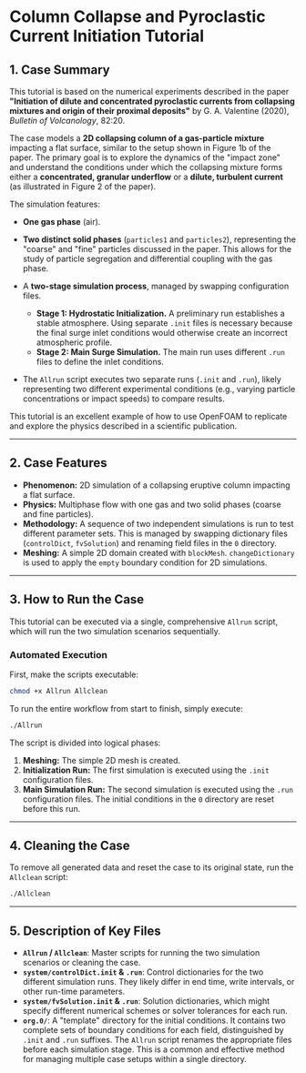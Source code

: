 # Column Collapse and Pyroclastic Current Initiation Tutorial

## 1. Case Summary

This tutorial is based on the numerical experiments described in the paper **"Initiation of dilute and concentrated pyroclastic currents from collapsing mixtures and origin of their proximal deposits"** by G. A. Valentine (2020), *Bulletin of Volcanology*, 82:20.

The case models a **2D collapsing column of a gas-particle mixture** impacting a flat surface, similar to the setup shown in Figure 1b of the paper. The primary goal is to explore the dynamics of the "impact zone" and understand the conditions under which the collapsing mixture forms either a **concentrated, granular underflow** or a **dilute, turbulent current** (as illustrated in Figure 2 of the paper).

The simulation features:
-   **One gas phase** (air).
-   **Two distinct solid phases** (`particles1` and `particles2`), representing the "coarse" and "fine" particles discussed in the paper. This allows for the study of particle segregation and differential coupling with the gas phase.
-   A **two-stage simulation process**, managed by swapping configuration files.
    -   **Stage 1: Hydrostatic Initialization.** A preliminary run establishes a stable atmosphere. Using separate `.init` files is necessary because the final surge inlet conditions would otherwise create an incorrect atmospheric profile.
    -   **Stage 2: Main Surge Simulation.** The main run uses different `.run` files to define the inlet conditions.

-    The `Allrun` script executes two separate runs (`.init` and `.run`), likely representing two different experimental conditions (e.g., varying particle concentrations or impact speeds) to compare results.

This tutorial is an excellent example of how to use OpenFOAM to replicate and explore the physics described in a scientific publication.

---

## 2. Case Features

-   **Phenomenon:** 2D simulation of a collapsing eruptive column impacting a flat surface.
-   **Physics:** Multiphase flow with one gas and two solid phases (coarse and fine particles).
-   **Methodology:** A sequence of two independent simulations is run to test different parameter sets. This is managed by swapping dictionary files (`controlDict`, `fvSolution`) and renaming field files in the `0` directory.
-   **Meshing:** A simple 2D domain created with `blockMesh`. `changeDictionary` is used to apply the `empty` boundary condition for 2D simulations.

---

## 3. How to Run the Case

This tutorial can be executed via a single, comprehensive `Allrun` script, which will run the two simulation scenarios sequentially.

### Automated Execution

First, make the scripts executable:
```bash
chmod +x Allrun Allclean
```

To run the entire workflow from start to finish, simply execute:
```bash
./Allrun
```

The script is divided into logical phases:
1.  **Meshing:** The simple 2D mesh is created.
2.  **Initialization Run:** The first simulation is executed using the `.init` configuration files.
3.  **Main Simulation Run:** The second simulation is executed using the `.run` configuration files. The initial conditions in the `0` directory are reset before this run.

---

## 4. Cleaning the Case

To remove all generated data and reset the case to its original state, run the `Allclean` script:
```bash
./Allclean
```

---

## 5. Description of Key Files

-   **`Allrun` / `Allclean`**: Master scripts for running the two simulation scenarios or cleaning the case.
-   **`system/controlDict.init` & `.run`**: Control dictionaries for the two different simulation runs. They likely differ in end time, write intervals, or other run-time parameters.
-   **`system/fvSolution.init` & `.run`**: Solution dictionaries, which might specify different numerical schemes or solver tolerances for each run.
-   **`org.0/`**: A "template" directory for the initial conditions. It contains two complete sets of boundary conditions for each field, distinguished by `.init` and `.run` suffixes. The `Allrun` script renames the appropriate files before each simulation stage. This is a common and effective method for managing multiple case setups within a single directory.
